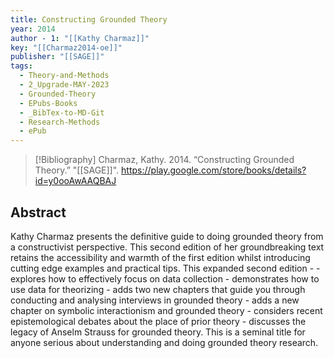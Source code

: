 ```yaml
---
title: Constructing Grounded Theory
year: 2014
author - 1: "[[Kathy Charmaz]]"
key: "[[Charmaz2014-oe]]"
publisher: "[[SAGE]]"
tags:
  - Theory-and-Methods
  - 2_Upgrade-MAY-2023
  - Grounded-Theory
  - EPubs-Books
  - _BibTex-to-MD-Git
  - Research-Methods
  - ePub
---
```


> [!Bibliography]
> Charmaz, Kathy. 2014. “Constructing Grounded Theory.” "[[SAGE]]". https://play.google.com/store/books/details?id=y0ooAwAAQBAJ

## Abstract
Kathy Charmaz presents the definitive guide to doing grounded theory from a constructivist perspective. This second edition of her groundbreaking text retains the accessibility and warmth of the first edition whilst introducing cutting edge examples and practical tips. This expanded second edition -  - explores how to effectively focus on data collection - demonstrates how to use data for theorizing - adds two new chapters that guide you through conducting and analysing interviews in grounded theory - adds a new chapter on symbolic interactionism and grounded theory - considers recent epistemological debates about the place of prior theory - discusses the legacy of Anselm Strauss for grounded theory. This is a seminal title for anyone serious about understanding and doing grounded theory research.